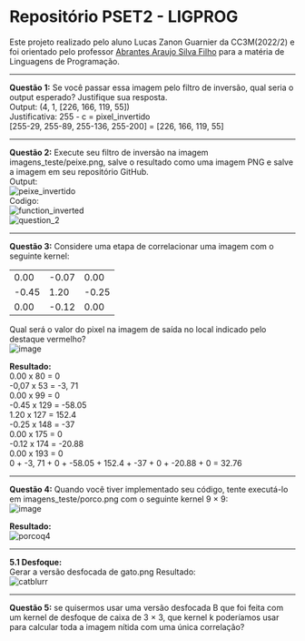 # Repositório PSET2 - LIGPROG

Este projeto realizado pelo aluno Lucas Zanon Guarnier da CC3M(2022/2) e foi orientado pelo professor [Abrantes Araujo Silva Filho](https://github.com/abrantesasf)  para a matéria de Linguagens de Programação.

---
**Questão 1:** Se você passar essa imagem pelo filtro de inversão, qual seria o output esperado? Justifique sua resposta.  
Output: (4, 1, [226, 166, 119, 55])  
Justificativa: 255 - c = pixel_invertido  
[255-29, 255-89, 255-136, 255-200] = [226, 166, 119, 55]  

---
**Questão 2:** Execute seu filtro de inversão na imagem imagens_teste/peixe.png, salve o resultado como uma imagem PNG e salve a imagem em seu repositório GitHub.  
Output:  
![peixe_invertido](https://user-images.githubusercontent.com/89659834/188334954-7ee3f4ac-3fb4-4897-aba7-344462517e6d.png)  
Codigo:  
![function_inverted](https://user-images.githubusercontent.com/89659834/188334752-000f5f7b-3967-46f4-abab-81b7fb683789.png)  
![question_2](https://user-images.githubusercontent.com/89659834/188334938-b724e838-7be6-494c-aeca-29607a93095b.png)  

---
**Questão 3:** Considere uma etapa de correlacionar uma imagem com o seguinte kernel:  

||||
|--|--|--|
|0.00|-0.07|0.00|
|-0.45|1.20|-0.25|
|0.00|-0.12|0.00|  

 Qual será o valor do pixel na imagem de saída no local indicado pelo destaque vermelho?  
 ![image](https://user-images.githubusercontent.com/89659834/188335871-473a44f4-33ce-4895-a78f-309cc5803db7.png)  
 
 **Resultado:**  
0.00 x 80 = 0  
 -0,07 x 53 = -3, 71  
 0.00 x 99 = 0  
 -0.45 x 129 = -58.05  
 1.20 x 127 = 152.4  
 -0.25 x 148 = -37  
 0.00 x 175 = 0  
 -0.12 x 174 =  -20.88  
 0.00 x 193 = 0  
 0 + -3, 71 + 0 + -58.05 + 152.4 + -37 + 0 + -20.88 + 0 = 32.76  
 
---
**Questão 4:** Quando você tiver implementado seu código, tente executá-lo em imagens_teste/porco.png com o seguinte kernel 9 × 9:  
![image](https://user-images.githubusercontent.com/89659834/188336350-76612d2d-e63a-4fbd-8a99-663203fa6435.png)
  
**Resultado:**  
![porcoq4](https://user-images.githubusercontent.com/89659834/188336391-461fa933-b424-4d9e-846f-b116c48704ff.png)
  
---
**5.1 Desfoque:**  
Gerar a versão desfocada de gato.png
Resultado:  
![catblurr](https://user-images.githubusercontent.com/89659834/188336785-37966cb8-3734-42c7-97fd-a2a086075297.png)

---
**Questão 5:** se quisermos usar uma versão desfocada B que foi feita com um kernel de desfoque de caixa de 3 × 3, que kernel k poderíamos usar para calcular toda a imagem nítida com uma única correlação?  
